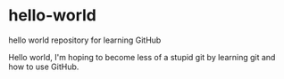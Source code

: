 # hello-world
hello world repository for learning GitHub

Hello world, I'm hoping to become less of a stupid git by learning git and how to use GitHub.

